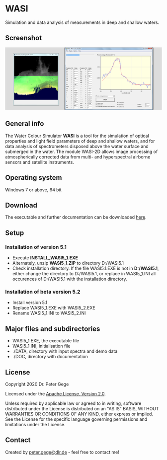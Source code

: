 # WASI
Simulation and data analysis of measurements in deep and shallow waters.

## Screenshot
![Example screenshot](./doc/GraphicalAbstract.tif)

## General info
The Water Colour Simulator **WASI** is a tool for the simulation of optical properties and light field parameters of deep and shallow waters, and for data analysis of spectrometers disposed above the water surface and submerged in the water. The module WASI-2D allows image processing of atmospherically corrected data from multi- and hyperspectral airborne sensors and satellite instruments. 

## Operating system
Windows 7 or above, 64 bit

## Download
The executable and further documentation can be downloaded [here](https://c.1und1.de/@519891561215951357/6PlmFxS0RAyf4FLNjVot4A).

## Setup
### Installation of version 5.1
* Execute **INSTALL_WASI5_1.EXE** 
* Alternately, unzip **WASI5_1.ZIP** to directory D:/WASI5.1
* Check installation directory. If the file WASI5.1.EXE is not in **D:/WASI5.1**, either change the directory to D:/WASI5.1, or replace in WASI5_1.INI all occurences of D:/WASI5.1 with the installation directory.

### Installation of beta version 5.2
* Install version 5.1
* Replace WASI5_1.EXE with WASI5_2.EXE
* Rename WASI5_1.INI to WASI5_2.INI

## Major files and subdirectories
* WASI5_1.EXE, the executable file
* WASI5_1.INI, initialisation file
* ./DATA, directory with input spectra and demo data
* ./DOC, directory with documentation

## License 
Copyright 2020 Dr. Peter Gege

Licensed under the [Apache License, Version 2.0](http://www.apache.org/licenses/LICENSE-2.0).

Unless required by applicable law or agreed to in writing, software distributed under the License is distributed on an "AS IS" BASIS, WITHOUT WARRANTIES OR CONDITIONS OF ANY KIND, either express or implied. See the License for the specific language governing permissions and limitations under the License.

## Contact
Created by peter.gege@dlr.de - feel free to contact me!